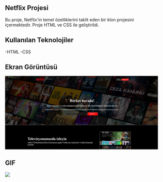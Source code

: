 ## Netflix Projesi

Bu proje, Netflix'in temel özelliklerini taklit eden bir klon projesini içermektedir. Proje HTML ve CSS ile geliştirildi. 

## Kullanılan Teknolojiler

-HTML -CSS


## Ekran Görüntüsü

![](/netflix.png)


## GIF

![](/netflix.gif)
